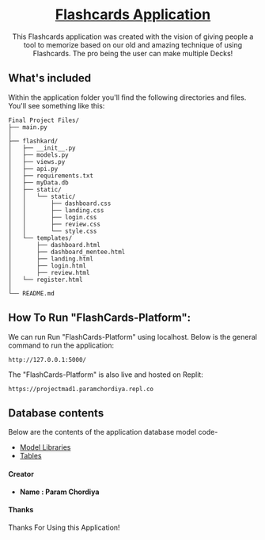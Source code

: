 <h1 align="center">
<strong><u>Flashcards Application</u></strong>
</h1>


<p align="center">
This Flashcards application was created with the vision of giving people a tool to memorize based on our old and amazing technique of using Flashcards. The pro being the user can make multiple Decks!
</p>

## What's included

Within the application folder you'll find the following directories and files. You'll see something like this:

```text
Final Project Files/
├── main.py
│
├── flashkard/
│   ├── __init__.py
│   ├── models.py
│   ├── views.py
│   ├── api.py
│   ├── requirements.txt
│   ├── myData.db
│   ├── static/
│   │	└── static/
│   │       ├── dashboard.css
│   │	    ├── landing.css
│   │	    ├── login.css
│   │	    ├── review.css
│   │	    └── style.css
│   └── templates/
│       ├── dashboard.html
│   	├── dashboard_mentee.html
│   	├── landing.html
│   	├── login.html
│   	├── review.html
│	└── register.html
│
└── README.md  
```

## How To Run "FlashCards-Platform":
We can run Run "FlashCards-Platform" using localhost.  Below is the general command to run the application:

	http://127.0.0.1:5000/

The "FlashCards-Platform" is also live and hosted on Replit:

	https://projectmad1.paramchordiya.repl.co

## Database contents
Below are the contents of the application database model code-

- [Model Libraries](#model-libraries)
- [Tables](#tables)




#### Creator

- **Name : Param Chordiya**

####  Thanks

Thanks For Using this Application!
